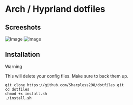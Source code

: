 #  Arch / Hyprland dotfiles 

## Screeshots
![Image](https://github.com/user-attachments/assets/4b7f05ac-c04a-4538-9cfe-d7d6f139aefa)
![Image](https://github.com/user-attachments/assets/16eec215-d918-4ca9-ab94-4e45b1027edb)

## Installation

> [!WARNING]  
> This will delete your config files. Make sure to back them up.

```
git clone https://github.com/Sharpless298/dotfiles.git
cd dotfiles
chmod +x install.sh
./install.sh
```
